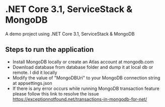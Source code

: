 # .NET Core 3.1, ServiceStack & MongoDB

A demo project using .NET Core 3.1, ServiceStack & MongoDB

## Steps to run the application
 - Install MongoDB locally or create an Atlas account at mongodb.com
 - Download database from database folder and dump it at local db or remote. I did it locally
 - Modify the value of "MongoDBUri" to your MongoDB connection string at appsettings.json 
 - If there is any error occurs while running MongoDB transaction feature please follow this link to resolve the issue https://exceptionnotfound.net/transactions-in-mongodb-for-net/

 
